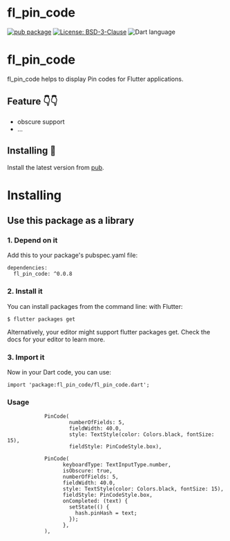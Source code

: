# fl_pin_code

[![pub package](https://img.shields.io/badge/build-success-green)](https://pub.dev/packages/fl_pin_code)
[![License: BSD-3-Clause](https://img.shields.io/badge/License-BSD--3--Clause-orange)](https://opensource.org/licenses/BSD-3-Clause)
![Dart language](https://img.shields.io/badge/Dart-100%25-blue)

# fl_pin_code

fl_pin_code helps to display Pin codes for Flutter applications.

## Feature 👇👇
* obscure support
* ...

## Installing 🔧
Install the latest version from [pub](https://pub.dartlang.org/packages/fl_pin_code).

# Installing
## Use this package as a library
### 1. Depend on it
Add this to your package's pubspec.yaml file:
```
dependencies:
  fl_pin_code: ^0.0.8
```
### 2. Install it
You can install packages from the command line:
with Flutter:
```
$ flutter packages get
```
Alternatively, your editor might support flutter packages get. Check the docs for your editor to learn more.

### 3. Import it
Now in your Dart code, you can use:
```
import 'package:fl_pin_code/fl_pin_code.dart';
```

### Usage
```
            PinCode(
                    numberOfFields: 5,
                    fieldWidth: 40.0,
                    style: TextStyle(color: Colors.black, fontSize: 15),
                    fieldStyle: PinCodeStyle.box),

            PinCode(
                  keyboardType: TextInputType.number,
                  isObscure: true,
                  numberOfFields: 5,
                  fieldWidth: 40.0,
                  style: TextStyle(color: Colors.black, fontSize: 15),
                  fieldStyle: PinCodeStyle.box,
                  onCompleted: (text) {
                    setState(() {
                      hash.pinHash = text;
                    });
                  },
            ),
```

